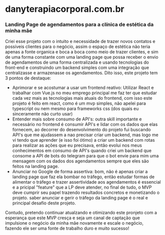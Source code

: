 # danyterapiacorporal.com.br

### Landing Page de agendamentos para a clínica de estética da minha mãe
Criei esse projeto com o intuito e necessidade de trazer novos contatos e possíveis clientes para o negócio, assim o espaço de estética não teria apenas a fonte organica e boca a boca como meio de trazer clientes, e sim de uma forma constante com uma landing page que possa receber o envio de agendamentos de uma forma centralizada e usando tecnologias do front-end e construindo um backend simples com uma integração que centralizasse e armazenasse os agendamentos. Dito isso, este projeto tem 3 pontos de destaque:

+ Aprimorar e se acostumar a usar um frontend reativo: Utilizar React e trabalhar com Vue.js no meu emprego principal me faz ter que estudar cada vez mais as tecnologias mais atuais do frontend, com isso este projeto é feito em react, como é um mvp simples, não apelei para typescript ou nem mesmo para frameworks css (dos quais eu sinceramente não curto usar)
+ Entender mais sobre consumo de API's: outra skill importante e necessário no frontend é consumir API's e lidar com os dados que elas fornecem, ao decorrer do desenvolvimento do projeto fui buscando API's que me ajudassem a nao precisar criar um backend, mas logo me vi tendo que aprender (e isso foi ótimo) a criar um backend com rotas para realizar as ações que eu precisava, então evolui nos meus conhecimentos em consumo de API's quando criei um backend que consome a API de bots do telegram para que o bot envie para mim uma mensagem com os dados dos agendamentos sempre que eles são feitos na landing page.
+ Anunciar no Google de forma assertiva: bom, não é apenas criar a landing page que faz ela bombar no tráfego, então estudar formas de alimentar o tráfego e trazer assertividade aos agendamentos é essencial e a pricipal "feature" que a LP deve atender, no final de tudo, o MVP deve cumprir seu papel trazendo resultados concretos e monetizando o projeto. saber anunciar e gerir o tráfego da landing page é o real e principal desafio deste projeto.

Contudo, pretendo continuar atualzando e otimizando este pronjeto com a esperança que este MVP cresça e seja um canal de captação que impulsione o negócio da minha mãe novamente e escale o negócio, fazendo ele ser uma fonte de trabalho duro e muito sucesso!
